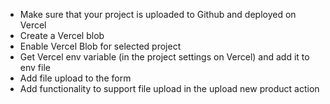* Make sure that your project is uploaded to Github and deployed on Vercel
* Create a Vercel blob
* Enable Vercel Blob for selected project
* Get Vercel env variable (in the project settings on Vercel) and add it to env file
* Add file upload to the form
* Add functionality to support file upload in the upload new product action
